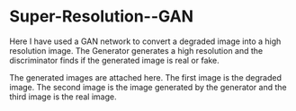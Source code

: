 # Super-Resolution--GAN

Here I have used a GAN network to convert a degraded image into a high resolution image. The Generator generates a high resolution and the discriminator finds if the generated image is real or fake.

The generated images are attached here. The first image is the degraded image. The second image is the image generated by the generator and the third image is the real image.
